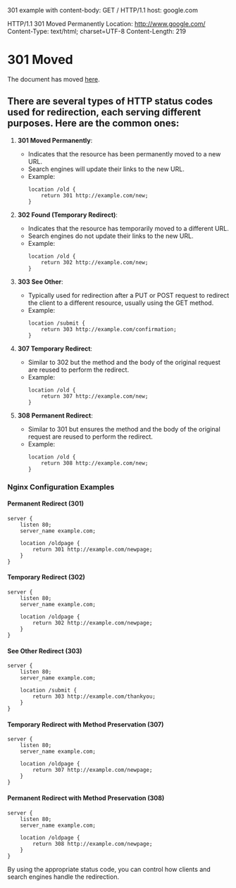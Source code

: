 301 example with content-body:
GET / HTTP/1.1
host: google.com

HTTP/1.1 301 Moved Permanently
Location: http://www.google.com/
Content-Type: text/html; charset=UTF-8
Content-Length: 219

<HTML><HEAD><meta http-equiv="content-type" content="text/html;charset=utf-8">
<TITLE>301 Moved</TITLE></HEAD><BODY>
<H1>301 Moved</H1>
The document has moved
<A HREF="http://www.google.com/">here</A>.
</BODY></HTML>


## There are several types of HTTP status codes used for redirection, each serving different purposes. Here are the common ones:

1. **301 Moved Permanently**:
   - Indicates that the resource has been permanently moved to a new URL.
   - Search engines will update their links to the new URL.
   - Example:
     ```nginx
     location /old {
         return 301 http://example.com/new;
     }
     ```

2. **302 Found (Temporary Redirect)**:
   - Indicates that the resource has temporarily moved to a different URL.
   - Search engines do not update their links to the new URL.
   - Example:
     ```nginx
     location /old {
         return 302 http://example.com/new;
     }
     ```

3. **303 See Other**:
   - Typically used for redirection after a PUT or POST request to redirect the client to a different resource, usually using the GET method.
   - Example:
     ```nginx
     location /submit {
         return 303 http://example.com/confirmation;
     }
     ```

4. **307 Temporary Redirect**:
   - Similar to 302 but the method and the body of the original request are reused to perform the redirect.
   - Example:
     ```nginx
     location /old {
         return 307 http://example.com/new;
     }
     ```

5. **308 Permanent Redirect**:
   - Similar to 301 but ensures the method and the body of the original request are reused to perform the redirect.
   - Example:
     ```nginx
     location /old {
         return 308 http://example.com/new;
     }
     ```

### Nginx Configuration Examples

#### Permanent Redirect (301)

```nginx
server {
    listen 80;
    server_name example.com;

    location /oldpage {
        return 301 http://example.com/newpage;
    }
}
```

#### Temporary Redirect (302)

```nginx
server {
    listen 80;
    server_name example.com;

    location /oldpage {
        return 302 http://example.com/newpage;
    }
}
```

#### See Other Redirect (303)

```nginx
server {
    listen 80;
    server_name example.com;

    location /submit {
        return 303 http://example.com/thankyou;
    }
}
```

#### Temporary Redirect with Method Preservation (307)

```nginx
server {
    listen 80;
    server_name example.com;

    location /oldpage {
        return 307 http://example.com/newpage;
    }
}
```

#### Permanent Redirect with Method Preservation (308)

```nginx
server {
    listen 80;
    server_name example.com;

    location /oldpage {
        return 308 http://example.com/newpage;
    }
}
```

By using the appropriate status code, you can control how clients and search engines handle the redirection.